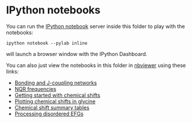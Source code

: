 IPython notebooks
=================

You can run the [IPython notebook](http://ipython.org/notebook.html) server inside this folder to play with the notebooks:

    ipython notebook --pylab inline
    
will launch a browser window with the IPython Dashboard.

You can also just view the notebooks in this folder in [nbviewer](http://nbviewer.ipython.org/) using these links:

* [Bonding and J-coupling networks](http://nbviewer.ipython.org/github/tfgg/magres-format/blob/master/notebooks/Bonding%20and%20J-coupling%20network%20output%20example.ipynb)
* [NQR frequencies](http://nbviewer.ipython.org/github/tfgg/magres-format/blob/master/notebooks/Calculating%20NQR%20frequencies.ipynb)
* [Getting started with chemical shifts](http://nbviewer.ipython.org/github/tfgg/magres-format/blob/master/notebooks/Getting%20started%20(chemical%20shifts).ipynb)
* [Plotting chemical shifts in glycine](http://nbviewer.ipython.org/github/tfgg/magres-format/blob/master/notebooks/Glycine%20-%20Plotting%20chemical%20shifts.ipynb)
* [Chemical shift summary tables](http://nbviewer.ipython.org/github/tfgg/magres-format/blob/master/notebooks/Printing%20summary%20tables.ipynb)
* [Processing disordered EFGs](http://nbviewer.ipython.org/github/tfgg/magres-format/blob/master/notebooks/Processing%20disordered%20EFGs.ipynb)
